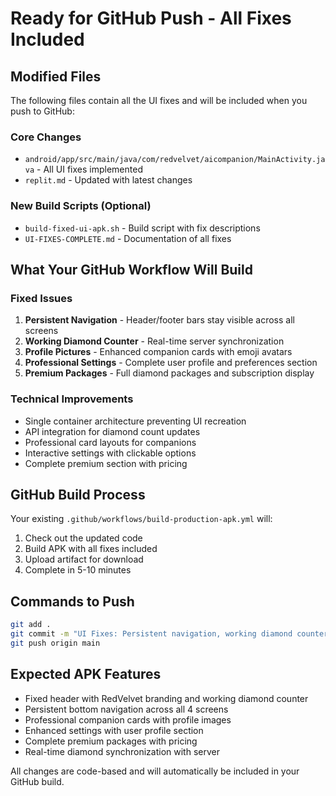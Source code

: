 # Ready for GitHub Push - All Fixes Included

## Modified Files
The following files contain all the UI fixes and will be included when you push to GitHub:

### Core Changes
- `android/app/src/main/java/com/redvelvet/aicompanion/MainActivity.java` - All UI fixes implemented
- `replit.md` - Updated with latest changes

### New Build Scripts (Optional)
- `build-fixed-ui-apk.sh` - Build script with fix descriptions
- `UI-FIXES-COMPLETE.md` - Documentation of all fixes

## What Your GitHub Workflow Will Build

### Fixed Issues
1. **Persistent Navigation** - Header/footer bars stay visible across all screens
2. **Working Diamond Counter** - Real-time server synchronization 
3. **Profile Pictures** - Enhanced companion cards with emoji avatars
4. **Professional Settings** - Complete user profile and preferences section
5. **Premium Packages** - Full diamond packages and subscription display

### Technical Improvements
- Single container architecture preventing UI recreation
- API integration for diamond count updates
- Professional card layouts for companions
- Interactive settings with clickable options
- Complete premium section with pricing

## GitHub Build Process
Your existing `.github/workflows/build-production-apk.yml` will:
1. Check out the updated code
2. Build APK with all fixes included
3. Upload artifact for download
4. Complete in 5-10 minutes

## Commands to Push
```bash
git add .
git commit -m "UI Fixes: Persistent navigation, working diamond counter, enhanced settings"
git push origin main
```

## Expected APK Features
- Fixed header with RedVelvet branding and working diamond counter
- Persistent bottom navigation across all 4 screens
- Professional companion cards with profile images
- Enhanced settings with user profile section
- Complete premium packages with pricing
- Real-time diamond synchronization with server

All changes are code-based and will automatically be included in your GitHub build.